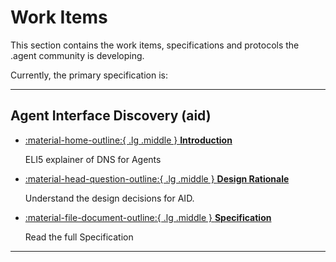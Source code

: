 
# Work Items

This section contains the work items, specifications and protocols the .agent community is developing.

Currently, the primary specification is:

---

## Agent Interface Discovery (aid)

<div class="grid cards" markdown>

-   [:material-home-outline:{ .lg .middle } __Introduction__ ](aid/introduction.md)

    ELI5 explainer of DNS for Agents

-   [:material-head-question-outline:{ .lg .middle } __Design Rationale__](aid/rationale.md)

    Understand the design decisions for AID.

-   [:material-file-document-outline:{ .lg .middle } __Specification__ ](aid/spec-v1.md)

    Read the full Specification



</div>

---